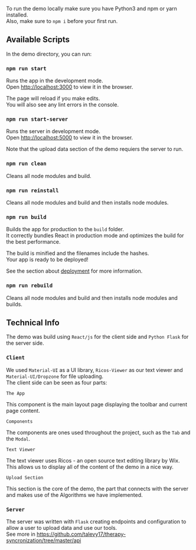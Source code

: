 To run the demo locally make sure you have Python3 and npm or yarn installed.<br />
Also, make sure to `npm i` before your first run.

## Available Scripts

In the demo directory, you can run:

### `npm run start`

Runs the app in the development mode.<br />
Open [http://localhost:3000](http://localhost:3000) to view it in the browser.

The page will reload if you make edits.<br />
You will also see any lint errors in the console.

### `npm run start-server`

Runs the server in development mode.<br />
Open [http://localhost:5000](http://localhost:5000) to view it in the browser.

Note that the upload data section of the demo requiers the server to run.<br />

### `npm run clean`

Cleans all node modules and build.<br />

### `npm run reinstall`

Cleans all node modules and build and then installs node modules.<br />

### `npm run build`

Builds the app for production to the `build` folder.<br />
It correctly bundles React in production mode and optimizes the build for the best performance.

The build is minified and the filenames include the hashes.<br />
Your app is ready to be deployed!

See the section about [deployment](https://facebook.github.io/create-react-app/docs/deployment) for more information.

### `npm run rebuild`

Cleans all node modules and build and then installs node modules and builds.<br />

## Technical Info

The demo was build using `React/js` for the client side and `Python Flask` for the server side. <br/>

### `Client`

We used `Material-UI` as a UI library, `Ricos-Viewer` as our text viewer and `Material-UI/Dropzone` for file uploading.<br/>
The client side can be seen as four parts:<br/>

`The App`

This component is the main layout page displaying the toolbar and current page content.<br/>

`Components`

The components are ones used throughout the project, such as the `Tab` and the `Modal`.<br/>

`Text Viewer`

The text viewer uses Ricos - an open source text editing library by Wix.<br/>
This allows us to display all of the content of the demo in a nice way.

`Upload Section`

This section is the core of the demo, the part that connects with the server and makes use of the Algorithms we have implemented.

### `Server`

The server was written with `Flask` creating endpoints and configuration to allow a user to upload data and use our tools. <br/>
See more in https://github.com/talevy17/therapy-syncronization/tree/master/api
